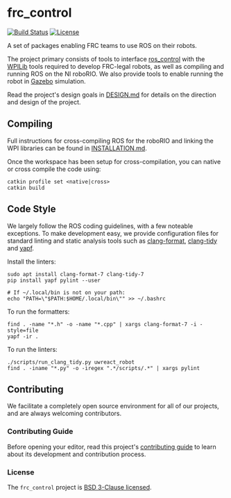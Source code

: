 # frc_control

[![Build Status](https://travis-ci.com/uwreact/frc_control.svg?branch=melodic-devel)](https://travis-ci.com/uwreact/frc_control)
[![License](https://img.shields.io/github/license/uwreact/frc_control.svg)](LICENSE)

A set of packages enabling FRC teams to use ROS on their robots.

The project primary consists of tools to interface [ros_control](http://wiki.ros.org/ros_control) with the [WPILib](https://github.com/wpilibsuite/allwpilib) tools required to develop FRC-legal robots, as well as compiling and running ROS on the NI roboRIO.
We also provide tools to enable running the robot in [Gazebo](http://gazebosim.org/) simulation.

Read the project's design goals in [DESIGN.md](DESIGN.md) for details on the direction and design of the project.

## Compiling

Full instructions for cross-compiling ROS for the roboRIO and linking the WPI libraries can be found in [INSTALLATION.md](INSTALLATION.md).

Once the workspace has been setup for cross-compilation, you can native or cross compile the code using:

```
catkin profile set <native|cross>
catkin build
```

## Code Style

We largely follow the ROS coding guidelines, with a few noteable exceptions. To make development easy, we provide configuration files for standard linting and static analysis tools such as [clang-format](https://clang.llvm.org/docs/ClangFormat.html), [clang-tidy](https://clang.llvm.org/extra/clang-tidy) and [yapf](https://github.com/google/yapf).

Install the linters:

```
sudo apt install clang-format-7 clang-tidy-7
pip install yapf pylint --user

# If ~/.local/bin is not on your path:
echo "PATH=\"$PATH:$HOME/.local/bin\"" >> ~/.bashrc
```

To run the formatters:

```
find . -name "*.h" -o -name "*.cpp" | xargs clang-format-7 -i -style=file
yapf -ir .
```

To run the linters:

```
./scripts/run_clang_tidy.py uwreact_robot
find . -iname "*.py" -o -iregex ".*/scripts/.*" | xargs pylint
```

## Contributing

We facilitate a completely open source environment for all of our projects, and are always welcoming contributors.

### Contributing Guide

Before opening your editor, read this project's [contributing guide](CONTRIBUTING.md) to learn about its development and contribution process.

### License

The `frc_control` project is [BSD 3-Clause licensed](LICENSE).
